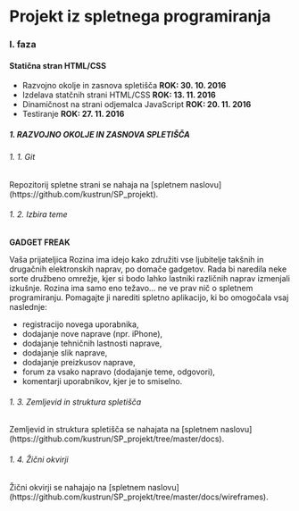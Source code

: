 <h1>Projekt iz spletnega programiranja</h1>
<h3>I. faza</h3>
<h4>Statična stran HTML/CSS</h4>
<ul>
    <li>Razvojno okolje in zasnova spletišča <b>ROK: 30. 10. 2016</b></li>
    <li>Izdelava statčnih strani HTML/CSS <b>ROK: 13. 11. 2016</b></li>
    <li>Dinamičnost na strani odjemalca JavaScript <b>ROK: 20. 11. 2016</b></li>
    <li>Testiranje <b>ROK: 27. 11. 2016</b></li>
</ul>

<h5>1. RAZVOJNO OKOLJE IN ZASNOVA SPLETIŠČA</h5>
<h6>1. 1. Git</h6>
Repozitorij spletne strani se nahaja na [spletnem naslovu](https://github.com/kustrun/SP_projekt).
<h6>1. 2. Izbira teme</h6>
<p><b>GADGET FREAK</b></p>
<p>Vaša prijateljica Rozina ima idejo kako združiti vse ljubitelje takšnih in drugačnih elektronskih naprav, po domače gadgetov. Rada bi naredila neke sorte družbeno omrežje, kjer si bodo lahko lastniki različnih naprav izmenjali izkušnje. Rozina ima samo eno težavo... ne ve prav nič o spletnem programiranju. Pomagajte ji narediti spletno aplikacijo, ki bo omogočala vsaj naslednje:</p>

<ul>
    <li>registracijo novega uporabnika,</li>
    <li>dodajanje nove naprave (npr. iPhone),</li>
    <li>dodajanje tehničnih lastnosti naprave,</li>
    <li>dodajanje slik naprave,</li>
    <li>dodajanje preizkusov naprave,</li>
    <li>forum za vsako napravo (dodajanje teme, odgovori),</li>
    <li>komentarji uporabnikov, kjer je to smiselno.</li>
</ul>
<h6>1. 3. Zemljevid in struktura spletišča</h6>
Zemljevid in struktura spletišča se nahajata na [spletnem naslovu](https://github.com/kustrun/SP_projekt/tree/master/docs).
<h6>1. 4. Žični okvirji</h6>
Žični okvirji se nahajajo na [spletnem naslovu](https://github.com/kustrun/SP_projekt/tree/master/docs/wireframes).


